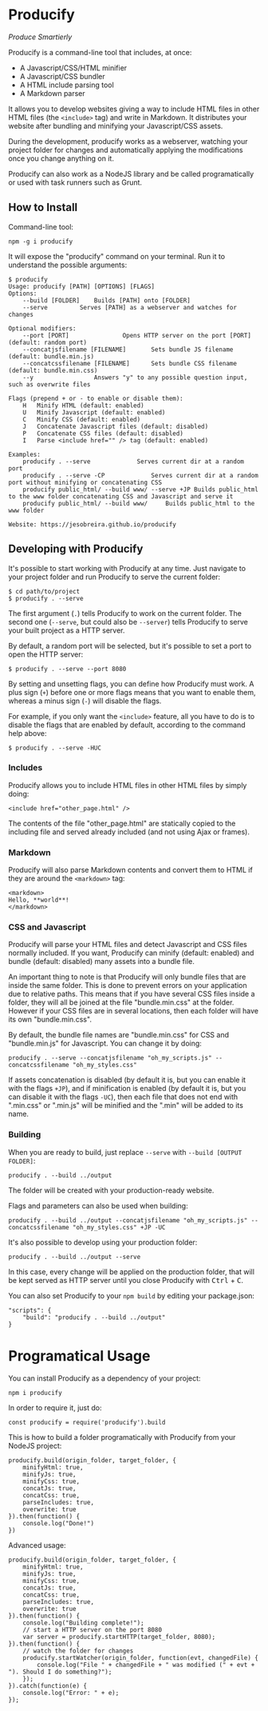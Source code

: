 # Producify

*Produce Smartierly*

Producify is a command-line tool that includes, at once:

* A Javascript/CSS/HTML minifier
* A Javascript/CSS bundler
* A HTML include parsing tool
* A Markdown parser

It allows you to develop websites giving a way to include HTML files in other HTML files (the `<include>` tag) and write in Markdown. It distributes your website after bundling and minifying your Javascript/CSS assets.

During the development, producify works as a webserver, watching your project folder for changes and automatically applying the modifications once you change anything on it.

Producify can also work as a NodeJS library and be called programatically or used with task runners such as Grunt.

## How to Install

Command-line tool:

```
npm -g i producify
```

It will expose the "producify" command on your terminal. Run it to understand the possible arguments:

```
$ producify
Usage: producify [PATH] [OPTIONS] [FLAGS]
Options:
	--build [FOLDER]	Builds [PATH] onto [FOLDER]
	--serve			Serves [PATH] as a webserver and watches for changes

Optional modifiers:
	--port [PORT]				Opens HTTP server on the port [PORT] (default: random port)
	--concatjsfilename [FILENAME]		Sets bundle JS filename (default: bundle.min.js)
	--concatcssfilename [FILENAME]		Sets bundle CSS filename (default: bundle.min.css)
	--y					Answers "y" to any possible question input, such as overwrite files

Flags (prepend + or - to enable or disable them):
	H	Minify HTML (default: enabled)
	U	Minify Javascript (default: enabled)
	C	Minify CSS (default: enabled)
	J	Concatenate Javascript files (default: disabled)
	P	Concatenate CSS files (default: disabled)
	I	Parse <include href="" /> tag (default: enabled)

Examples:
	producify . --serve				Serves current dir at a random port
	producify . --serve -CP				Serves current dir at a random port without minifying or concatenating CSS
	producify public_html/ --build www/ --serve +JP	Builds public_html to the www folder concatenating CSS and Javascript and serve it
	producify public_html/ --build www/		Builds public_html to the www folder

Website: https://jesobreira.github.io/producify
```

## Developing with Producify

It's possible to start working with Producify at any time. Just navigate to your project folder and run Producify to serve the current folder:

```
$ cd path/to/project
$ producify . --serve
```

The first argument (`.`) tells Producify to work on the current folder. The second one (`--serve`, but could also be `--server`) tells Producify to serve your built project as a HTTP server.

By default, a random port will be selected, but it's possible to set a port to open the HTTP server:

```
$ producify . --serve --port 8080
```

By setting and unsetting flags, you can define how Producify must work. A plus sign (`+`) before one or more flags means that you want to enable them, whereas a minus sign (`-`) will disable the flags.

For example, if you only want the `<include>` feature, all you have to do is to disable the flags that are enabled by default, according to the command help above:

```
$ producify . --serve -HUC
```

### Includes

Producify allows you to include HTML files in other HTML files by simply doing:

```
<include href="other_page.html" />
```

The contents of the file "other_page.html" are statically copied to the including file and served already included (and not using Ajax or frames).

### Markdown

Producify will also parse Markdown contents and convert them to HTML if they are around the `<markdown>` tag:

```
<markdown>
Hello, **world**!
</markdown>
```

### CSS and Javascript

Producify will parse your HTML files and detect Javascript and CSS files normally included. If you want, Producify can minify (default: enabled) and bundle (default: disabled) many assets into a bundle file.

An important thing to note is that Producify will only bundle files that are inside the same folder. This is done to prevent errors on your application due to relative paths. This means that if you have several CSS files inside a folder, they will all be joined at the file "bundle.min.css" at the folder. However if your CSS files are in several locations, then each folder will have its own "bundle.min.css".

By default, the bundle file names are "bundle.min.css" for CSS and "bundle.min.js" for Javascript. You can change it by doing:

```
producify . --serve --concatjsfilename "oh_my_scripts.js" --concatcssfilename "oh_my_styles.css"
```

If assets concatenation is disabled (by default it is, but you can enable it with the flags `+JP`), and if minification is enabled (by default it is, but you can disable it with the flags `-UC`), then each file that does not end with ".min.css" or ".min.js" will be minified and the ".min" will be added to its name.

### Building

When you are ready to build, just replace `--serve` with `--build [OUTPUT FOLDER]`:

```
producify . --build ../output
```

The folder will be created with your production-ready website.

Flags and parameters can also be used when building:

```
producify . --build ../output --concatjsfilename "oh_my_scripts.js" --concatcssfilename "oh_my_styles.css" +JP -UC
```

It's also possible to develop using your production folder:

```
producify . --build ../output --serve
```

In this case, every change will be applied on the production folder, that will be kept served as HTTP server until you close Producify with <kbd>Ctrl</kbd> + <kbd>C</kbd>.

You can also set Producify to your `npm build` by editing your package.json:

```
"scripts": {
    "build": "producify . --build ../output"
}
```

# Programatical Usage

You can install Producify as a dependency of your project:

```
npm i producify
```

In order to require it, just do:

```
const producify = require('producify').build
```

This is how to build a folder programatically with Producify from your NodeJS project:

```
producify.build(origin_folder, target_folder, {
    minifyHtml: true,
    minifyJs: true,
    minifyCss: true,
    concatJs: true,
    concatCss: true,
    parseIncludes: true,
    overwrite: true
}).then(function() {
    console.log("Done!")
})
```

Advanced usage:

```
producify.build(origin_folder, target_folder, {
    minifyHtml: true,
    minifyJs: true,
    minifyCss: true,
    concatJs: true,
    concatCss: true,
    parseIncludes: true,
    overwrite: true
}).then(function() {
    console.log("Building complete!");
    // start a HTTP server on the port 8080
    var server = producify.startHTTP(target_folder, 8080);
}).then(function() {
    // watch the folder for changes
    producify.startWatcher(origin_folder, function(evt, changedFile) {
        console.log("File " + changedFile + " was modified (" + evt + "). Should I do something?");
    });
}).catch(function(e) {
    console.log("Error: " + e);
});
```

